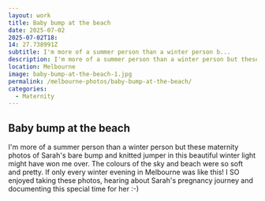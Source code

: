 ```yaml
---
layout: work
title: Baby bump at the beach
date: 2025-07-02
2025-07-02T18:
14: 27.738991Z
subtitle: I'm more of a summer person than a winter person b...
description: I'm more of a summer person than a winter person but these maternity photos of Sarah's bare bump and knitted jumper in this beautiful winter light might have won me over.
location: Melbourne
image: baby-bump-at-the-beach-1.jpg
permalink: /melbourne-photos/baby-bump-at-the-beach/
categories:
  - Maternity
---
```


## Baby bump at the beach

I'm more of a summer person than a winter person but these maternity photos of Sarah's bare bump and knitted jumper in this beautiful winter light might have won me over. The colours of the sky and beach were so soft and pretty. If only every winter evening in Melbourne was like this! I SO enjoyed taking these photos, hearing about Sarah's pregnancy journey and documenting this special time for her :-)
